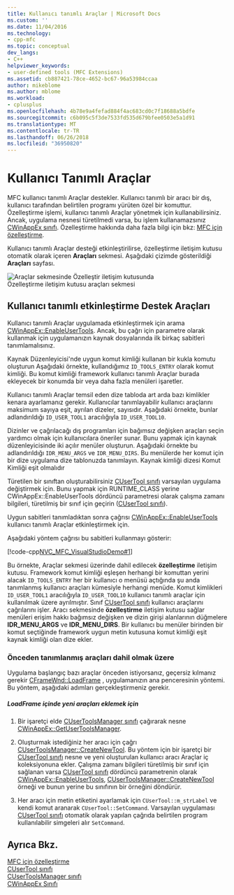 ```yaml
---
title: Kullanıcı tanımlı Araçlar | Microsoft Docs
ms.custom: ''
ms.date: 11/04/2016
ms.technology:
- cpp-mfc
ms.topic: conceptual
dev_langs:
- C++
helpviewer_keywords:
- user-defined tools (MFC Extensions)
ms.assetid: cb887421-78ce-4652-bc67-96a53984ccaa
author: mikeblome
ms.author: mblome
ms.workload:
- cplusplus
ms.openlocfilehash: 4b78e9a4fefad884f4ac683cd0c7f18688a5bdfe
ms.sourcegitcommit: c6b095c5f3de7533fd535d679bfee0503e5a1d91
ms.translationtype: MT
ms.contentlocale: tr-TR
ms.lasthandoff: 06/26/2018
ms.locfileid: "36950820"
---
```

# <a name="user-defined-tools"></a>Kullanıcı Tanımlı Araçlar
MFC kullanıcı tanımlı Araçlar destekler. Kullanıcı tanımlı bir aracı bir dış, kullanıcı tarafından belirtilen programı yürüten özel bir komuttur. Özelleştirme işlemi, kullanıcı tanımlı Araçlar yönetmek için kullanabilirsiniz. Ancak, uygulama nesnesi türetilmedi varsa, bu işlem kullanamazsınız [CWinAppEx sınıfı](../mfc/reference/cwinappex-class.md). Özelleştirme hakkında daha fazla bilgi için bkz: [MFC için özelleştirme](../mfc/customization-for-mfc.md).  
  
 Kullanıcı tanımlı Araçlar desteği etkinleştirilirse, özelleştirme iletişim kutusu otomatik olarak içeren **Araçları** sekmesi. Aşağıdaki çizimde gösterildiği **Araçları** sayfası.  
  
 ![Araçlar sekmesinde Özelleştir iletişim kutusunda](../mfc/media/custdialogboxtoolstab.png "custdialogboxtoolstab")  
Özelleştirme iletişim kutusu araçları sekmesi  
  
## <a name="enabling-user-defined-tools-support"></a>Kullanıcı tanımlı etkinleştirme Destek Araçları  
 Kullanıcı tanımlı Araçlar uygulamada etkinleştirmek için arama [CWinAppEx::EnableUserTools](../mfc/reference/cwinappex-class.md#enableusertools). Ancak, bu çağrı için parametre olarak kullanmak için uygulamanızın kaynak dosyalarında ilk birkaç sabitleri tanımlamalısınız.  
  
 Kaynak Düzenleyicisi'nde uygun komut kimliği kullanan bir kukla komutu oluşturun Aşağıdaki örnekte, kullandığımız `ID_TOOLS_ENTRY` olarak komut kimliği. Bu komut kimliği framework kullanıcı tanımlı Araçlar burada ekleyecek bir konumda bir veya daha fazla menüleri işaretler.  
  
 Kullanıcı tanımlı Araçlar temsil eden dize tabloda art arda bazı kimlikler kenara ayarlamanız gerekir. Kullanıcılar tanımlayabilir kullanıcı araçlarını maksimum sayıya eşit, ayrılan dizeler, sayısıdır. Aşağıdaki örnekte, bunlar adlandırıldığı `ID_USER_TOOL1` aracılığıyla `ID_USER_TOOL10`.  
  
 Dizinler ve çağrılacağı dış programları için bağımsız değişken araçları seçin yardımcı olmak için kullanıcılara öneriler sunar. Bunu yapmak için kaynak düzenleyicisinde iki açılır menüler oluşturun. Aşağıdaki örnekte bu adlandırıldığı `IDR_MENU_ARGS` ve `IDR_MENU_DIRS`. Bu menülerde her komut için bir dize uygulama dize tablonuzda tanımlayın. Kaynak kimliği dizesi Komut Kimliği eşit olmalıdır  
  
 Türetilen bir sınıftan oluşturabilirsiniz [CUserTool sınıfı](../mfc/reference/cusertool-class.md) varsayılan uygulama değiştirmek için. Bunu yapmak için RUNTIME_CLASS yerine CWinAppEx::EnableUserTools dördüncü parametresi olarak çalışma zamanı bilgileri, türetilmiş bir sınıf için geçirin ([CUserTool sınıfı](../mfc/reference/cusertool-class.md)).  
  
 Uygun sabitleri tanımladıktan sonra çağrısı [CWinAppEx::EnableUserTools](../mfc/reference/cwinappex-class.md#enableusertools) kullanıcı tanımlı Araçlar etkinleştirmek için.  
  
 Aşağıdaki yöntem çağrısı bu sabitleri kullanmayı gösterir:  
  
 [!code-cpp[NVC_MFC_VisualStudioDemo#1](../mfc/codesnippet/cpp/user-defined-tools_1.cpp)]  
  
 Bu örnekte, Araçlar sekmesi üzerinde dahil edilecek **özelleştirme** iletişim kutusu. Framework komut kimliği eşleşen herhangi bir komuttan yerini alacak `ID_TOOLS_ENTRY` her bir kullanıcı o menüsü açtığında şu anda tanımlanmış kullanıcı araçları kümesiyle herhangi menüde. Komut kimlikleri `ID_USER_TOOL1` aracılığıyla `ID_USER_TOOL10` kullanıcı tanımlı araçlar için kullanılmak üzere ayrılmıştır. Sınıf [CUserTool sınıfı](../mfc/reference/cusertool-class.md) kullanıcı araçlarını çağrılarını işler. Aracı sekmesinde **özelleştirme** iletişim kutusu sağlar menüleri erişim hakkı bağımsız değişken ve dizin girişi alanlarının düğmelere **IDR_MENU_ARGS** ve **IDR_MENU_DIRS**. Bir kullanıcı bu menüler birinden bir komut seçtiğinde framework uygun metin kutusuna komut kimliği eşit kaynak kimliği olan dize ekler.  
  
### <a name="including-predefined-tools"></a>Önceden tanımlanmış araçları dahil olmak üzere  
 Uygulama başlangıç bazı araçlar önceden istiyorsanız, geçersiz kılmanız gerekir [CFrameWnd::LoadFrame](../mfc/reference/cframewnd-class.md#loadframe) , uygulamanızın ana penceresinin yöntemi. Bu yöntem, aşağıdaki adımları gerçekleştirmeniz gerekir.  
  
##### <a name="to-add-new-tools-in-loadframe"></a>LoadFrame içinde yeni araçları eklemek için  
  
1.  Bir işaretçi elde [CUserToolsManager sınıfı](../mfc/reference/cusertoolsmanager-class.md) çağırarak nesne [CWinAppEx::GetUserToolsManager](../mfc/reference/cwinappex-class.md#getusertoolsmanager).  
  
2.  Oluşturmak istediğiniz her aracı için çağrı [CUserToolsManager::CreateNewTool](../mfc/reference/cusertoolsmanager-class.md#createnewtool). Bu yöntem için bir işaretçi bir [CUserTool sınıfı](../mfc/reference/cusertool-class.md) nesne ve yeni oluşturulan kullanıcı aracı Araçlar iç koleksiyonuna ekler. Çalışma zamanı bilgileri türetilmiş bir sınıf için sağlanan varsa [CUserTool sınıfı](../mfc/reference/cusertool-class.md) dördüncü parametrenin olarak [CWinAppEx::EnableUserTools](../mfc/reference/cwinappex-class.md#enableusertools), [CUserToolsManager::CreateNewTool](../mfc/reference/cusertoolsmanager-class.md#createnewtool) örneği ve bunun yerine bu sınıfının bir örneğini döndürür.  
  
3.  Her aracı için metin etiketini ayarlamak için `CUserTool::m_strLabel` ve kendi komut aranarak `CUserTool::SetCommand`. Varsayılan uygulaması [CUserTool sınıfı](../mfc/reference/cusertool-class.md) otomatik olarak yapılan çağrıda belirtilen program kullanılabilir simgeleri alır `SetCommand`.  
  
## <a name="see-also"></a>Ayrıca Bkz.  
 [MFC için özelleştirme](../mfc/customization-for-mfc.md)   
 [CUserTool sınıfı](../mfc/reference/cusertool-class.md)   
 [CUserToolsManager sınıfı](../mfc/reference/cusertoolsmanager-class.md)   
 [CWinAppEx Sınıfı](../mfc/reference/cwinappex-class.md)




